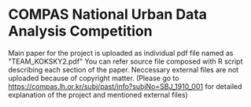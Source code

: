 # COMPAS National Urban Data Analysis Competition
Main paper for the project is uploaded as individual pdf file named as "TEAM_KOKSKY2.pdf"
You can refer source file composed with R script describing each section of the paper.
Neccessary external files are not uploaded because of copyright matter. 
(Please go to https://compas.lh.or.kr/subj/past/info?subjNo=SBJ_1910_001 for detailed explanation of the project and mentioned external files)

